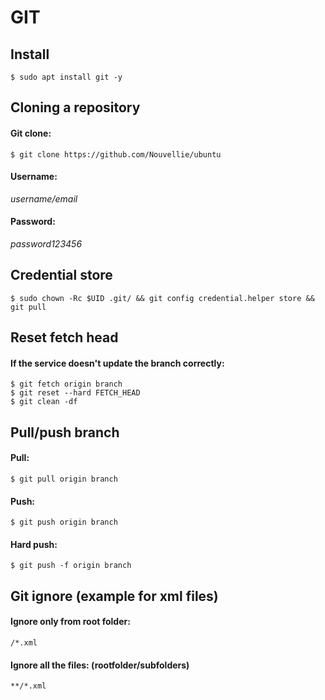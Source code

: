 <div>

<h1>GIT</h1>
<h2>Install</h2>

`$ sudo apt install git -y`

<h2>Cloning a repository</h2>
<h4>Git clone:</h4>

`$ git clone https://github.com/Nouvellie/ubuntu`

<h4>Username: </h4>

<p>

*username/email*

</p>

<h4>Password:</h4>

</p>

*password123456*

</p>

<h2>Credential store</h2>

`$ sudo chown -Rc $UID .git/ && git config credential.helper store && git pull`

<h2>Reset fetch head</h2>
<h4>If the service doesn't update the branch correctly:</h4>

`$ git fetch origin branch`<br>
`$ git reset --hard FETCH_HEAD`<br>
`$ git clean -df`

<h2>Pull/push branch</h2>
<h4>Pull:</h4>

`$ git pull origin branch`

<h4>Push:</h4>

`$ git push origin branch`

<h4>Hard push:</h4>

`$ git push -f origin branch`

<h2>Git ignore (example for xml files)</h2>
<h4>Ignore only from root folder:</h4>

```
/*.xml
```

<h4>Ignore all the files: (rootfolder/subfolders)</h4>

```
**/*.xml
```

</div>